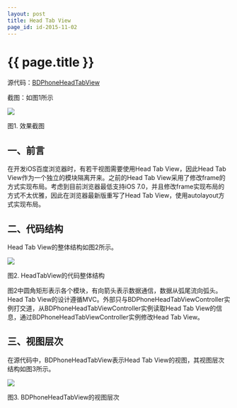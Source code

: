 ```yaml
---
layout: post
title: Head Tab View
page_id: id-2015-11-02
---
```


# {{ page.title }}

源代码：[BDPhoneHeadTabView](https://github.com/rob2468/HeadTabView)

截图：如图1所示

<!-- <p class="post-image"><img src="/resources/figures/2015-11-02-HeadTabView_Screenshot.png" alt="" width="30%"/></p> -->

![](/images/2015-11-02-HeadTabView_Screenshot.png)

<p class="post-image-title">图1. 效果截图</p>

## 一、前言

在开发iOS百度浏览器时，有若干视图需要使用Head Tab View，因此Head Tab View作为一个独立的模块隔离开来。之前的Head Tab View采用了修改frame的方式实现布局。考虑到目前浏览器最低支持iOS 7.0，并且修改frame实现布局的方式不太优雅，因此在浏览器最新版重写了Head Tab View，使用autolayout方式实现布局。

## 二、代码结构

Head Tab View的整体结构如图2所示。

<!-- <p class="post-image"><img src="/resources/figures/2015-11-02-HeadTabView的代码整体结构.png" alt="HeadTabView的代码整体结构" width="80%"/></p> -->

![](/images/2015-11-02-HeadTabView的代码整体结构.png)

<p class="post-image-title">图2. HeadTabView的代码整体结构</p>

图2中圆角矩形表示各个模块，有向箭头表示数据通信，数据从弧尾流向弧头。Head Tab View的设计遵循MVC。外部只与BDPhoneHeadTabViewController实例打交道，从BDPhoneHeadTabViewController实例读取Head Tab View的信息，通过BDPhoneHeadTabViewController实例修改Head Tab View。

## 三、视图层次

在源代码中，BDPhoneHeadTabView表示Head Tab View的视图，其视图层次结构如图3所示。

<!-- <p class="post-image"><img src="/resources/figures/2015-11-02-BDPhoneHeadTabView的视图层次.png" alt="BDPhoneHeadTabView的视图层次" width="80%"/></p> -->

![](/images/2015-11-02-BDPhoneHeadTabView的视图层次.png)

<p class="post-image-title">图3. BDPhoneHeadTabView的视图层次</p>
